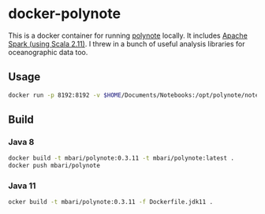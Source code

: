 # docker-polynote

This is a docker container for running [polynote](https://polynote.org/) locally. It includes [Apache Spark (using Scala 2.11)](https://spark.apache.org/). I threw in a bunch of useful analysis libraries for oceanographic data too.

## Usage

```bash
docker run -p 8192:8192 -v $HOME/Documents/Notebooks:/opt/polynote/notebooks --name polynote mbari/polynote
```

## Build

### Java 8

```bash
docker build -t mbari/polynote:0.3.11 -t mbari/polynote:latest .
docker push mbari/polynote
```

### Java 11

```bash
ocker build -t mbari/polynote:0.3.11 -f Dockerfile.jdk11 .

```

